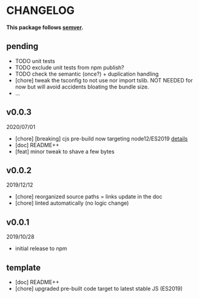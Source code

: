 # CHANGELOG
**This package follows [semver](https://semver.org/).**

## pending
* TODO unit tests
* TODO exclude unit tests from npm publish?
* TODO check the semantic (once?) + duplication handling
* [chore] tweak the tsconfig to not use nor import tslib. NOT NEEDED for now but will avoid accidents bloating the bundle size.
* ...

## v0.0.3
2020/07/01
* [chore] [breaking] cjs pre-build now targeting node12/ES2019 [details](../../CONTRIBUTING/module-exports.md)
* [doc] README++
* [feat] minor tweak to shave a few bytes

## v0.0.2
2019/12/12
* [chore] reorganized source paths = links update in the doc
* [chore] linted automatically (no logic change)

## v0.0.1
2019/10/28
* initial release to npm

## template
* [doc] README++
* [chore] upgraded pre-built code target to latest stable JS (ES2019)
